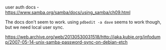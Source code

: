 user auth docs - https://www.samba.org/samba/docs/using_samba/ch09.html

The docs don't seem to work. using `pdbedit -a dave` seems to work though, but we need local user sync.

https://web.archive.org/web/20130530031518/http://jaka.kubje.org/infodump/2007-05-14-unix-samba-password-sync-on-debian-etch
